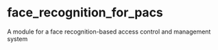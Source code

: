 # face_recognition_for_pacs
A module for a face recognition-based access control and management system
